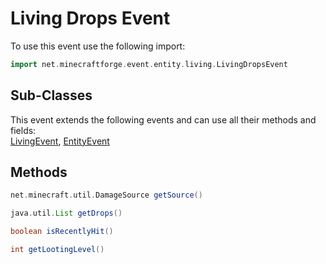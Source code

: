 # Living Drops Event

To use this event use the following import:
```groovy
import net.minecraftforge.event.entity.living.LivingDropsEvent
```

## Sub-Classes
This event extends the following events and can use all their methods and fields: <br>
[LivingEvent](living_event/living_event.md), [EntityEvent](entity_event/entity_event.md)

## Methods
```groovy
net.minecraft.util.DamageSource getSource()
```

```groovy
java.util.List getDrops()
```

```groovy
boolean isRecentlyHit()
```

```groovy
int getLootingLevel()
```
